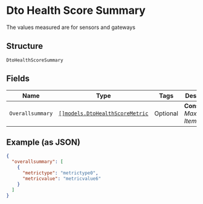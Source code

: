 
# Dto Health Score Summary

The values measured are for sensors and gateways

## Structure

`DtoHealthScoreSummary`

## Fields

| Name | Type | Tags | Description |
|  --- | --- | --- | --- |
| `Overallsummary` | [`[]models.DtoHealthScoreMetric`](../../doc/models/dto-health-score-metric.md) | Optional | **Constraints**: *Maximum Items*: `100` |

## Example (as JSON)

```json
{
  "overallsummary": [
    {
      "metrictype": "metrictype0",
      "metricvalue": "metricvalue6"
    }
  ]
}
```

